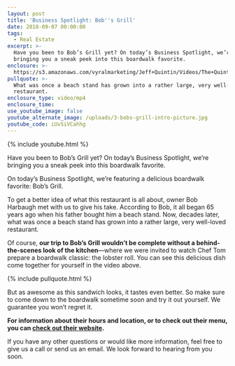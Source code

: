 ```yaml
---
layout: post
title: 'Business Spotlight: Bob''s Grill'
date: 2018-09-07 00:00:00
tags:
  - Real Estate
excerpt: >-
  Have you been to Bob’s Grill yet? On today’s Business Spotlight, we’re
  bringing you a sneak peek into this boardwalk favorite.
enclosure: >-
  https://s3.amazonaws.com/vyralmarketing/Jeff+Quintin/Videos/The+Quintin+Group+-+Business+Spotlight-+Bob%2527s+Grill.mp4
pullquote: >-
  What was once a beach stand has grown into a rather large, very well-loved
  restaurant.
enclosure_type: video/mp4
enclosure_time:
use_youtube_image: false
youtube_alternate_image: /uploads/3-bobs-grill-intro-picture.jpg
youtube_code: iUvSiVCahhg
---
```


{% include youtube.html %}

Have you been to Bob’s Grill yet? On today’s Business Spotlight, we’re bringing you a sneak peek into this boardwalk favorite.

On today’s Business Spotlight, we’re featuring a delicious boardwalk favorite: Bob’s Grill.

To get a better idea of what this restaurant is all about, owner Bob Harbaugh met with us to give his take. According to Bob, it all began 65 years ago when his father bought him a beach stand. Now, decades later, what was once a beach stand has grown into a rather large, very well-loved restaurant.

Of course, **our trip to Bob’s Grill wouldn’t be complete without a behind-the-scenes look of the kitchen**—where we were invited to watch Chef Tom prepare a boardwalk classic: the lobster roll. You can see this delicious dish come together for yourself in the video above.

{% include pullquote.html %}

But as awesome as this sandwich looks, it tastes even better. So make sure to come down to the boardwalk sometime soon and try it out yourself. We guarantee you won’t regret it.

**For information about their hours and location, or to check out their menu, you can [check out their website](https://bobsgrilloceancity.com/bobs-grill).**

If you have any other questions or would like more information, feel free to give us a call or send us an email. We look forward to hearing from you soon.